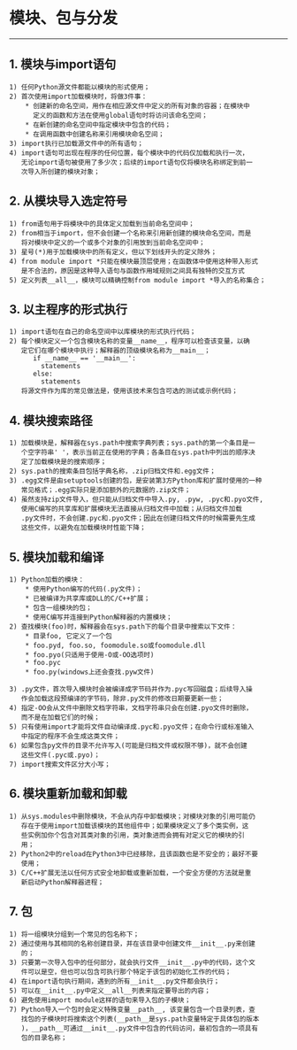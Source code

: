 # **模块、包与分发**
***

## **1. 模块与import语句**
    1) 任何Python源文件都能以模块的形式使用；
    2) 首次使用import加载模块时，将做3件事：
        * 创建新的命名空间，用作在相应源文件中定义的所有对象的容器；在模块中
          定义的函数和方法在使用global语句时将访问该命名空间；
        * 在新创建的命名空间中指定模块中包含的代码；
        * 在调用函数中创建名称来引用模块命名空间；
    3) import执行已加载源文件中的所有语句；
    4) import语句可出现在程序的任何位置，每个模块中的代码仅加载和执行一次，
       无论import语句被使用了多少次；后续的import语句仅将模块名称绑定到前一
       次导入所创建的模块对象；

## **2. 从模块导入选定符号**
    1) from语句用于将模块中的具体定义加载到当前命名空间中；
    2) from相当于import，但不会创建一个名称来引用新创建的模块命名空间，而是
       将对模块中定义的一个或多个对象的引用放到当前命名空间中；
    3) 星号(*)用于加载模块中的所有定义，但以下划线开头的定义除外；
    4) from module import *只能在模块最顶层使用；在函数体中使用这种带入形式
       是不合法的，原因是这种导入语句与函数作用域规则之间具有独特的交互方式
    5) 定义列表__all__，模块可以精确控制from module import *导入的名称集合；

## **3. 以主程序的形式执行**
    1) import语句在自己的命名空间中以库模块的形式执行代码；
    2) 每个模块定义一个包含模块名称的变量__name__，程序可以检查该变量，以确
       定它们在哪个模块中执行；解释器的顶级模块名称为__main__；
          if __name__ == '__main__':
            statements
          else:
            statements
       将源文件作为库的常见做法是，使用该技术来包含可选的测试或示例代码；

## **4. 模块搜索路径**
    1) 加载模块是，解释器在sys.path中搜索字典列表；sys.path的第一个条目是一
       个空字符串' '，表示当前正在使用的字典；各条目在sys.path中列出的顺序决
       定了加载模块是的搜索顺序；
    2) sys.path的搜索条目包括字典名称，.zip归档文件和.egg文件；
    3) .egg文件是由setuptools创建的包，是安装第3方Python库和扩展时使用的一种
       常见格式；.egg实际只是添加额外的元数据的.zip文件；
    4) 虽然支持zip文件导入，但只能从归档文件中导入.py, .pyw, .pyc和.pyo文件,
       使用C编写的共享库和扩展模块无法直接从归档文件中加载；从归档文件加载
       .py文件时，不会创建.pyc和.pyo文件；因此在创建归档文件的时候需要先生成
       这些文件，以避免在加载模块时性能下降；

## **5. 模块加载和编译**
    1) Python加载的模块：
        * 使用Python编写的代码(.py文件)；
        * 已被编译为共享库或DLL的C/C++扩展；
        * 包含一组模块的包；
        * 使用C编写并连接到Python解释器的内置模块；
    2) 查找模块(foo)时，解释器会在sys.path下的每个目录中搜索以下文件：
        * 目录foo, 它定义了一个包
        * foo.pyd, foo.so, foomodule.so或foomodule.dll
        * foo.pyo(只适用于使用-O或-OO选项时)
        * foo.pyc
        * foo.py(windows上还会查找.pyw文件)

    3) .py文件，首次导入模块时会被编译成字节码并作为.pyc写回磁盘；后续导入操
       作会加载这段预编译的字节码，除非.py文件的修改日期要更新一些；
    4) 指定-OO会从文件中删除文档字符串，文档字符串只会在创建.pyo文件时删除，
       而不是在加载它们的时候；
    5) 只有使用import才能将文件自动编译成.pyc和.pyo文件；在命令行或标准输入
       中指定的程序不会生成这类文件；
    6) 如果包含py文件的目录不允许写入(可能是归档文件或权限不够)，就不会创建
       这些文件(.pyc或.pyo)；
    7) import搜索文件区分大小写；

## **6. 模块重新加载和卸载**
    1) 从sys.modules中删除模块，不会从内存中卸载模块；对模块对象的引用可能仍
       存在于使用import加载该模块的其他组件中；如果模块定义了多个类实例，这
       些实例加你个包含对其类对象的引用，类对象进而会拥有对定义它的模块的引
       用；
    2) Python2中的reload在Python3中已经移除，且该函数也是不安全的；最好不要
       使用；
    3) C/C++扩展无法以任何方式安全地卸载或重新加载，一个安全方便的方法就是重
       新启动Python解释器进程；

## **7. 包**
    1) 将一组模块分组到一个常见的包名称下；
    2) 通过使用与其相同的名称创建目录，并在该目录中创建文件__init__.py来创建
       的；
    3) 只要第一次导入包中的任何部分，就会执行文件__init__.py中的代码，这个文
       件可以是空，但也可以包含可执行那个特定于该包的初始化工作的代码；
    4) 在import语句执行期间，遇到的所有__init__.py文件都会执行；
    5) 可以在__init__.py中定义__all__列表来指定要导出的内容；
    6) 避免使用import module这样的语句来导入包的子模块；
    7) Python导入一个包时会定义特殊变量__path__, 该变量包含一个目录列表，查
       找包的子模块时将搜索这个列表(__path__是sys.path变量特定于具体包的版本
       )，__path__可通过__init__.py文件中包含的代码访问，最初包含的一项具有
       包的目录名称；
